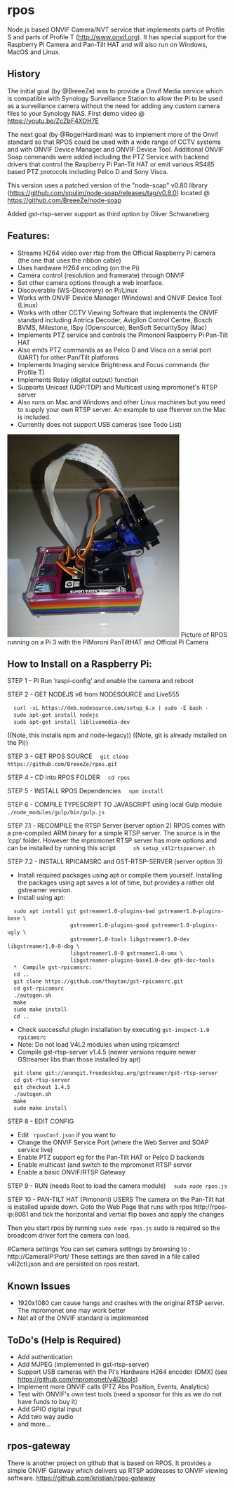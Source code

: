 # rpos
Node.js based ONVIF Camera/NVT service that implements parts of Profile S and parts of Profile T (http://www.onvif.org). It has special support for the Raspberry Pi Camera and Pan-Tilt HAT and will also run on Windows, MacOS and Linux.

## History
The initial goal (by @BreeeZe) was to provide a Onvif Media service which is compatible with Synology Surveillance Station to allow the Pi to be used as a surveillance camera without the need for adding any custom camera files to your Synology NAS.
First demo video @ https://youtu.be/ZcZbF4XOH7E

The next goal (by @RogerHardiman) was to implement more of the Onvif standard so that RPOS could be used with a wide range of CCTV systems and with ONVIF Device Manager and ONVIF Device Tool. Additional ONVIF Soap commands were added including the PTZ Service with backend drivers that control the Raspberry Pi Pan-Tit HAT or emit various RS485 based PTZ protocols including Pelco D and Sony Visca.

This version uses a patched version of the "node-soap" v0.80 library (https://github.com/vpulim/node-soap/releases/tag/v0.8.0) located @ https://github.com/BreeeZe/node-soap

Added gst-rtsp-server support as third option by Oliver Schwaneberg

## Features:
- Streams H264 video over rtsp from the Official Raspberry Pi camera (the one that uses the ribbon cable)
- Uses hardware H264 encoding (on the Pi)
- Camera control (resolution and framerate) through ONVIF 
- Set other camera options through a web interface.
- Discoverable (WS-Discovery) on Pi/Linux
- Works with ONVIF Device Manager (Windows) and ONVIF Device Tool (Linux)
- Works with other CCTV Viewing Software that implements the ONVIF standard including Antrica Decoder, Avigilon Control Centre, Bosch BVMS, Milestone, ISpy (Opensource), BenSoft SecuritySpy (Mac)
- Implements PTZ service and controls the Pimononi Raspberry Pi Pan-Tilt HAT
- Also emits PTZ commands as as Pelco D and Visca on a serial port (UART) for other Pan/Tilt platforms
- Implements Imaging service Brightness and Focus commands (for Profile T)
- Implements Relay (digital output) function
- Supports Unicast (UDP/TDP) and Multicast using mpromonet's RTSP server
- Also runs on Mac and Windows and other Linux machines but you need to supply your own RTSP server. An example to use ffserver on the Mac is included.
- Currently does not support USB cameras (see Todo List)

![Picture of RPOS running on a Pi with the PanTiltHAT and Pi Camera](RPOS_PanTiltHAT.jpg?raw=true "PanTiltHAT")
Picture of RPOS running on a Pi 3 with the PiMoroni PanTiltHAT and Official Pi Camera


## How to Install on a Raspberry Pi:

STEP 1 - PI
  Run ‘raspi-config’ and enable the camera and reboot
 
STEP 2 - GET NODEJS v6 from NODESOURCE and Live555
```
  curl -sL https://deb.nodesource.com/setup_6.x | sudo -E bash -
  sudo apt-get install nodejs
  sudo apt-get install liblivemedia-dev
```
 
  ((Note, this installs npm and node-legacy))
  ((Note, git is already installed on the Pi))

STEP 3 - GET RPOS SOURCE
```  git clone https://github.com/BreeeZe/rpos.git```

STEP 4 - CD into RPOS FOLDER
```  cd rpos```

STEP 5 - INSTALL RPOS Dependencies
```  npm install```

STEP 6 - COMPILE TYPESCRIPT TO JAVASCRIPT using local Gulp module
```  ./node_modules/gulp/bin/gulp.js```

STEP 7.1 - RECOMPILE the RTSP Server (server option 2)
  RPOS comes with a pre-compiled ARM binary for a simple RTSP server.
  The source is in the ‘cpp’ folder.
  However the mpromonet RTSP server has more options and can be installed by running this script
```     sh setup_v4l2rtspserver.sh```

STEP 7.2 - INSTALL RPICAMSRC and GST-RTSP-SERVER (server option 3)
  *  Install required packages using apt or compile them yourself.
     Installing the packages using apt saves a lot of time, but
     provides a rather old gstreamer version.
  *  Install using apt:
```
  sudo apt install git gstreamer1.0-plugins-bad gstreamer1.0-plugins-base \
                    gstreamer1.0-plugins-good gstreamer1.0-plugins-ugly \
                    gstreamer1.0-tools libgstreamer1.0-dev libgstreamer1.0-0-dbg \
                    libgstreamer1.0-0 gstreamer1.0-omx \
                    libgstreamer-plugins-base1.0-dev gtk-doc-tools
  *  Compile gst-rpicamsrc:
  cd ..
  git clone https://github.com/thaytan/gst-rpicamsrc.git
  cd gst-rpicamsrc
  ./autogen.sh
  make
  sudo make install
  cd ..
```
  * Check successful plugin installation by executing ```gst-inspect-1.0 rpicamsrc```
  *  Note: Do not load V4L2 modules when using rpicamsrc!
  * Compile gst-rtsp-server v1.4.5 
    (newer versions require newer GStreamer libs than those installed by apt)
```
  git clone git://anongit.freedesktop.org/gstreamer/gst-rtsp-server
  cd gst-rtsp-server
  git checkout 1.4.5
  ./autogen.sh
  make
  sudo make install
```

STEP 8 - EDIT CONFIG
  *  Edit ``` rposConf.json``` if you want to
  *  Change the ONVIF Service Port (where the Web Server and SOAP service live)
  *  Enable PTZ support eg for the Pan-Tilt HAT or Pelco D backends
  *  Enable multicast (and switch to the mpromonet RTSP server
  *  Enable a basic ONVIF/RTSP Gateway

STEP 9 - RUN (needs Root to load the camera module)
```  sudo node rpos.js```

STEP 10 - PAN-TILT HAT (Pimononi) USERS
  The camera on the Pan-Tilt hat is installed upside down.
  Goto the Web Page that runs with rpos http://rpos-ip:8081
  and tick the horizontal and vertial flip boxes and apply the changes

Then you start rpos by running ```sudo node rpos.js```
sudo is required so the broadcom driver fort the camera can load.

#Camera settings
You can set camera settings by browsing to : http://CameraIP:Port/
These settings are then saved in a file called v4l2ctl.json and are persisted on rpos restart.

## Known Issues
- 1920x1080 can cause hangs and crashes with the original RTSP server. The mpromonet one may work better
- Not all of the ONVIF standard is implemented

## ToDo's (Help is Required)
- Add authentication
- Add MJPEG (implemented in gst-rtsp-server)
- Support USB cameras with the Pi's Hardware H264 encoder (OMX) (see https://github.com/mpromonet/v4l2tools)
- Implement more ONVIF calls (PTZ Abs Position, Events, Analytics)
- Test with ONVIF's own test tools (need a sponsor for this as we do not have funds to buy it)
- Add GPIO digital input
- Add two way audio
- and more...

## rpos-gateway
There is another project on github that is based on RPOS. It provides a simple ONVIF Gateway which delivers up RTSP addresses to ONVIF viewing software. https://github.com/kristian/rpos-gateway

